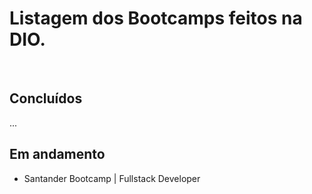# Listagem dos Bootcamps feitos na DIO.

<br>

## Concluídos
...
<br>

## Em andamento
 - Santander Bootcamp | Fullstack Developer
